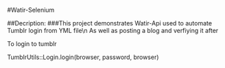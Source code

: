 #Watir-Selenium

##Decription:
###This project demonstrates Watir-Api used to automate Tumblr login from YML file\n As well as posting a blog and verfiying it after

To login to tumblr

TumblrUtils::Login.login(browser, password, browser)


